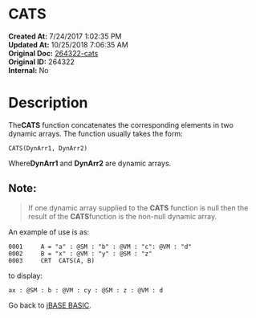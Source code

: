 # CATS

**Created At:** 7/24/2017 1:02:35 PM  
**Updated At:** 10/25/2018 7:06:35 AM  
**Original Doc:** [264322-cats](https://docs.jbase.com/36868-jbase-basic/264322-cats)  
**Original ID:** 264322  
**Internal:** No  


# Description

The**CATS** function concatenates the corresponding elements in two dynamic arrays. The function usually takes the form:

```
CATS(DynArr1, DynArr2)
```

Where**DynArr1** and **DynArr2** are dynamic arrays.



## Note:


> If one dynamic array supplied to the **CATS** function is null then the result of the **CATS**function is the non-null dynamic array.


An example of use is as:

```
0001     A = "a" : @SM : "b" : @VM : "c": @VM : "d"
0002     B = "x" : @VM : "y" : @SM : "z"
0003     CRT  CATS(A, B)
```

to display:

```
ax : @SM : b : @VM : cy : @SM : z : @VM : d
```



Go back to [jBASE BASIC](./../jbase-basic-programmers-reference-guide).

